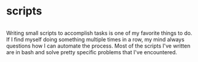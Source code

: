 # scripts

```scala mdoc:percentages:scripts
```

Writing small scripts to accomplish tasks is one of my favorite things to do. If
I find myself doing something multiple times in a row, my mind always questions
how I can automate the process. Most of the scripts I've written are in bash and
solve pretty specific problems that I've encountered.

```scala mdoc:tags:scripts
```
